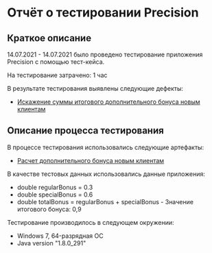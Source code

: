 # Отчёт о тестировании Precision

## Краткое описание

14.07.2021 - 14.07.2021 было проведено тестирование приложения Precision с помощью тест-кейса.

На тестирование затрачено: 1 час

В результате тестирования выявлены следующие дефекты:
* [Искажение суммы итогового дополнительного бонуса новым клиентам](https://github.com/Avtukhova/number3/issues/1)

## Описание процесса тестирования

В процессе тестирования использовались следующие артефакты:
* [Расчет дополнительного бонуса новым клиентам](https://docs.google.com/spreadsheets/d/1F5QF0jV2MkHaNofRXt55uNNJ_YTCHFCg6iSho7s-8V8/edit?usp=sharing)

В качестве тестовых данных использовались данные приложения:
* double regularBonus = 0.3
* double specialBonus = 0.6
* double totalBonus = regularBonus + specialBonus - Значение итогового бонуса: 0,9

Тестирование производилось в следующем окружении:
* Windows 7, 64-разрядная ОС
* Java version "1.8.0_291"
